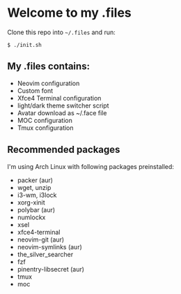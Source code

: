 # Welcome to my .files

Clone this repo into `~/.files` and run:
```
$ ./init.sh
```

## My .files contains:
- Neovim configuration
- Custom font
- Xfce4 Terminal configuration
 - light/dark theme switcher script
- Avatar download as ~/.face file
- MOC configuration
- Tmux configuration

## Recommended packages
I'm using Arch Linux with following packages preinstalled:
- packer (aur)
- wget, unzip
- i3-wm, i3lock
- xorg-xinit
- polybar (aur)
- numlockx
- xsel
- xfce4-terminal
- neovim-git (aur)
- neovim-symlinks (aur)
- the\_silver\_searcher
- fzf
- pinentry-libsecret (aur)
- tmux
- moc
